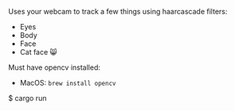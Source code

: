 Uses your webcam to track a few things using haarcascade filters:
  - Eyes
  - Body
  - Face
  - Cat face 😸

Must have opencv installed:
  - MacOS: `brew install opencv`

$ cargo run
